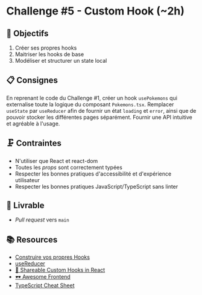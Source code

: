 # Challenge #5 - Custom Hook (~2h)

## 🔢 Objectifs

1. Créer ses propres hooks
2. Maitriser les hooks de base
3. Modéliser et structurer un state local

## 📋 Consignes

En reprenant le code du Challenge #1, créer un hook `usePokemons` qui externalise toute la logique du composant `Pokemons.tsx`. Remplacer `useState` par `useReducer` afin de fournir un état `loading` et `error`, ainsi que de pouvoir stocker les différentes pages séparément. Fournir une API intuitive et agréable à l'usage.


## 🗜️ Contraintes

- N'utiliser que React et react-dom
- Toutes les *props* sont correctement typées
- Respecter les bonnes pratiques d'accessibilité et d'expérience utilisateur
- Respecter les bonnes pratiques JavaScript/TypeScript sans linter

## 🚀 Livrable

- *Pull request* vers `main`

## 📚 Resources

- [Construire vos propres Hooks](https://fr.reactjs.org/docs/hooks-custom.html)
- [useReducer](https://fr.reactjs.org/docs/hooks-reference.html#usereducer)
- [🥚 Shareable Custom Hooks in React](https://egghead.io/courses/shareable-custom-hooks-in-react)
- [🕶 Awesome Frontend](https://github.com/orgs/antistatique/teams/frontend/discussions/2)
- [TypeScript Cheat Sheet](https://typescript-cheatsheet.vercel.app/)


